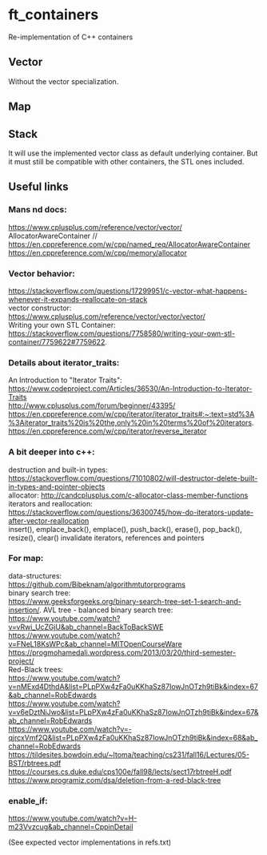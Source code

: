 # ft_containers
Re-implementation of C++ containers

## Vector
Without the vector<bool> specialization.

## Map
 
## Stack
It will use the implemented vector class as default underlying container. But it must still be
compatible with other containers, the STL ones included.

## Useful links
### Mans nd docs:

  https://www.cplusplus.com/reference/vector/vector/  
  AllocatorAwareContainer // https://en.cppreference.com/w/cpp/named_req/AllocatorAwareContainer  
  https://en.cppreference.com/w/cpp/memory/allocator

### Vector behavior:
  
  https://stackoverflow.com/questions/17299951/c-vector-what-happens-whenever-it-expands-reallocate-on-stack  
  vector constructor: https://www.cplusplus.com/reference/vector/vector/vector/  
  Writing your own STL Container: https://stackoverflow.com/questions/7758580/writing-your-own-stl-container/7759622#7759622. 

### Details about iterator_traits:
  
An Introduction to "Iterator Traits": https://www.codeproject.com/Articles/36530/An-Introduction-to-Iterator-Traits  
http://www.cplusplus.com/forum/beginner/43395/  
https://en.cppreference.com/w/cpp/iterator/iterator_traits#:~:text=std%3A%3Aiterator_traits%20is%20the,only%20in%20terms%20of%20iterators.  
https://en.cppreference.com/w/cpp/iterator/reverse_iterator  

### A bit deeper into c++:
destruction and built-in types: https://stackoverflow.com/questions/71010802/will-destructor-delete-built-in-types-and-pointer-objects  
allocator: http://candcplusplus.com/c-allocator-class-member-functions  
iterators and reallocation: https://stackoverflow.com/questions/36300745/how-do-iterators-update-after-vector-reallocation  
insert(), emplace_back(), emplace(), push_back(), erase(), pop_back(), resize(), clear() invalidate iterators, references and pointers  

### For map:
  data-structures:  
  https://github.com/Bibeknam/algorithmtutorprograms  
  binary search tree:  
  https://www.geeksforgeeks.org/binary-search-tree-set-1-search-and-insertion/. 
  AVL tree - balanced binary search tree:  
  https://www.youtube.com/watch?v=vRwi_UcZGjU&ab_channel=BackToBackSWE  
  https://www.youtube.com/watch?v=FNeL18KsWPc&ab_channel=MITOpenCourseWare  
  https://progmohamedali.wordpress.com/2013/03/20/third-semester-project/  
  Red-Black trees:  
  https://www.youtube.com/watch?v=nMExd4DthdA&list=PLpPXw4zFa0uKKhaSz87IowJnOTzh9tiBk&index=67&ab_channel=RobEdwards  
  https://www.youtube.com/watch?v=v6eDztNiJwo&list=PLpPXw4zFa0uKKhaSz87IowJnOTzh9tiBk&index=67&ab_channel=RobEdwards  
  https://www.youtube.com/watch?v=-qjrcxVmf2Q&list=PLpPXw4zFa0uKKhaSz87IowJnOTzh9tiBk&index=68&ab_channel=RobEdwards  
  https://tildesites.bowdoin.edu/~ltoma/teaching/cs231/fall16/Lectures/05-BST/rbtrees.pdf  
  https://courses.cs.duke.edu/cps100e/fall98/lects/sect17rbtreeH.pdf  
  https://www.programiz.com/dsa/deletion-from-a-red-black-tree  

### enable_if:  
https://www.youtube.com/watch?v=H-m23Vvzcug&ab_channel=CppinDetail  
  
(See expected vector implementations in refs.txt)
